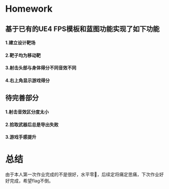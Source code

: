 # Homework
## 基于已有的UE4 FPS模板和蓝图功能实现了如下功能
#### 1.建立设计靶场
#### 2.靶子均为移动靶
#### 3.射击头部与身体得分不同音效不同
#### 4.右上角显示游戏得分

## 待完善部分
#### 1.射击音效区分度太小
#### 2.拾取武器后总是导出失败
#### 3.游戏手感提升

# 总结
由于本人第一次作业完成的不是很好，水平零🥚，后续定将痛定思痛，下次作业好好完成，希望flag不倒。
